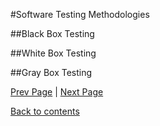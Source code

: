 #Software Testing Methodologies

##Black Box Testing

##White Box Testing

##Gray Box Testing

[Prev Page]() | [Next Page]()
 
 [Back to contents]()
